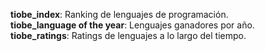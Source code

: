 **tiobe_index**: Ranking de lenguajes de programación.  
**tiobe_language of the year**: Lenguajes ganadores por año.  
**tiobe_ratings**: Ratings de lenguajes a lo largo del tiempo.  
